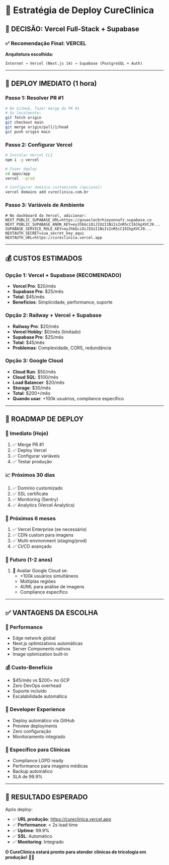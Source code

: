 # 🚀 Estratégia de Deploy CureClinica

## 🎯 **DECISÃO: Vercel Full-Stack + Supabase**

### ✅ **Recomendação Final: VERCEL**

**Arquitetura escolhida:**
```
Internet → Vercel (Next.js 14) → Supabase (PostgreSQL + Auth)
```

---

## 🚀 **DEPLOY IMEDIATO (1 hora)**

### **Passo 1: Resolver PR #1**
```bash
# No GitHub, fazer merge do PR #1
# Ou localmente:
git fetch origin
git checkout main
git merge origin/pull/1/head
git push origin main
```

### **Passo 2: Configurar Vercel**
```bash
# Instalar Vercel CLI
npm i -g vercel

# Fazer deploy
cd apps/app
vercel --prod

# Configurar domínio customizado (opcional)
vercel domains add cureclinica.com.br
```

### **Passo 3: Variáveis de Ambiente**
```env
# No dashboard da Vercel, adicionar:
NEXT_PUBLIC_SUPABASE_URL=https://gvuaslecbrhieyonnufz.supabase.co
NEXT_PUBLIC_SUPABASE_ANON_KEY=eyJhbGciOiJIUzI1NiIsInR5cCI6IkpXVCJ9...
SUPABASE_SERVICE_ROLE_KEY=eyJhbGciOiJIUzI1NiIsInR5cCI6IkpXVCJ9...
NEXTAUTH_SECRET=sua_secret_key_aqui
NEXTAUTH_URL=https://cureclinica.vercel.app
```

---

## 💰 **CUSTOS ESTIMADOS**

### **Opção 1: Vercel + Supabase (RECOMENDADO)**
- **Vercel Pro**: $20/mês
- **Supabase Pro**: $25/mês  
- **Total**: $45/mês
- **Benefícios**: Simplicidade, performance, suporte

### **Opção 2: Railway + Vercel + Supabase**
- **Railway Pro**: $20/mês
- **Vercel Hobby**: $0/mês (limitado)
- **Supabase Pro**: $25/mês
- **Total**: $45/mês
- **Problemas**: Complexidade, CORS, redundância

### **Opção 3: Google Cloud**
- **Cloud Run**: $50/mês
- **Cloud SQL**: $100/mês
- **Load Balancer**: $20/mês
- **Storage**: $30/mês
- **Total**: $200+/mês
- **Quando usar**: +100k usuários, compliance específico

---

## 🎯 **ROADMAP DE DEPLOY**

### **🚀 Imediato (Hoje)**
1. ✅ Merge PR #1
2. ✅ Deploy Vercel
3. ✅ Configurar variáveis
4. ✅ Testar produção

### **📈 Próximos 30 dias**
1. ✅ Domínio customizado
2. ✅ SSL certificate
3. ✅ Monitoring (Sentry)
4. ✅ Analytics (Vercel Analytics)

### **🏢 Próximos 6 meses**
1. ✅ Vercel Enterprise (se necessário)
2. ✅ CDN custom para imagens
3. ✅ Multi-environment (staging/prod)
4. ✅ CI/CD avançado

### **🌟 Futuro (1-2 anos)**
1. 🔄 Avaliar Google Cloud se:
   - +100k usuários simultâneos
   - Múltiplas regiões
   - AI/ML para análise de imagens
   - Compliance específico

---

## ✅ **VANTAGENS DA ESCOLHA**

### **🚀 Performance**
- Edge network global
- Next.js optimizations automáticas
- Server Components nativos
- Image optimization built-in

### **💰 Custo-Benefício**
- $45/mês vs $200+ no GCP
- Zero DevOps overhead
- Suporte incluído
- Escalabilidade automática

### **🔧 Developer Experience**
- Deploy automático via GitHub
- Preview deployments
- Zero configuração
- Monitoramento integrado

### **🏥 Específico para Clínicas**
- Compliance LGPD ready
- Performance para imagens médicas
- Backup automático
- SLA de 99.9%

---

## 🎉 **RESULTADO ESPERADO**

Após deploy:
- ✅ **URL produção**: https://cureclinica.vercel.app
- ✅ **Performance**: < 2s load time
- ✅ **Uptime**: 99.9%
- ✅ **SSL**: Automático
- ✅ **Monitoring**: Integrado

**O CureClinica estará pronto para atender clínicas de tricologia em produção!** 🏥🚀